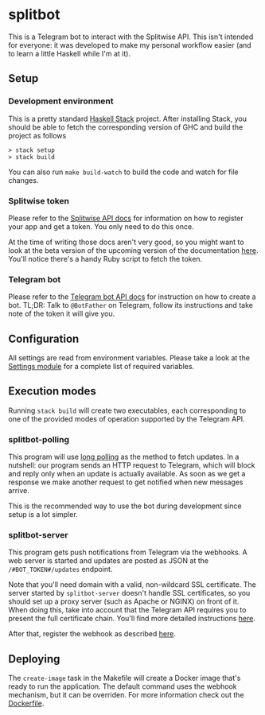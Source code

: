 # splitbot

This is a Telegram bot to interact with the Splitwise API. This isn't intended for everyone: it was developed to make my personal workflow easier (and to learn a little Haskell while I'm at it).

## Setup

### Development environment

This is a pretty standard [Haskell Stack](https://haskellstack.org) project. After installing Stack, you should be able to fetch the corresponding version of GHC and build the project as follows

```
> stack setup
> stack build
```

You can also run `make build-watch` to build the code and watch for file changes.

### Splitwise token

Please refer to the [Splitwise API docs](http://dev.splitwise.com/) for information on how to register your app and get a token. You only need to do this once.

At the time of writing those docs aren't very good, so you might want to look at the beta version of the upcoming version of the documentation [here](https://dev.beta.splitwise.com). You'll notice there's a handy Ruby script to fetch the token.

### Telegram bot

Please refer to the [Telegram bot API docs](https://core.telegram.org/bots#3-how-do-i-create-a-bot) for instruction on how to create a bot. TL;DR: Talk to `@BotFather` on Telegram, follow its instructions and take note of the token it will give you.

## Configuration

All settings are read from environment variables. Please take a look at the [Settings module](https://github.com/juanedi/splitbot/blob/master/src/Settings.hs) for a complete list of required variables.

## Execution modes

Running `stack build` will create two executables, each corresponding to one of the provided modes of operation supported by the Telegram API.

### splitbot-polling

This program will use [long polling](https://en.wikipedia.org/wiki/Push_technology#Long_polling) as the method to fetch updates. In a nutshell: our program sends an HTTP request to Telegram, which will block and reply only when an update is actually available. As soon as we get a response we make another request to get notified when new messages arrive.

This is the recommended way to use the bot during development since setup is a lot simpler.

### splitbot-server

This program gets push notifications from Telegram via the webhooks. A web server is started and updates are posted as JSON at the `/#BOT_TOKEN#/updates` endpoint.

Note that you'll need domain with a valid, non-wildcard SSL certificate. The server started by `splitbot-server` doesn't handle SSL certificates, so you should set up a proxy server (such as Apache or NGINX) on front of it. When doing this, take into account that the Telegram API requires you to present the full certificate chain. You'll find more detailed instructions [here](https://core.telegram.org/bots/webhooks).

After that, register the webhook as described [here](https://core.telegram.org/bots/webhooks).

## Deploying

The `create-image` task in the Makefile will create a Docker image that's ready to run the application. The default command uses the webhook mechanism, but it can be overriden. For more information check out the [Dockerfile](https://github.com/juanedi/splitbot/blob/master/linux/Dockerfile-release).
